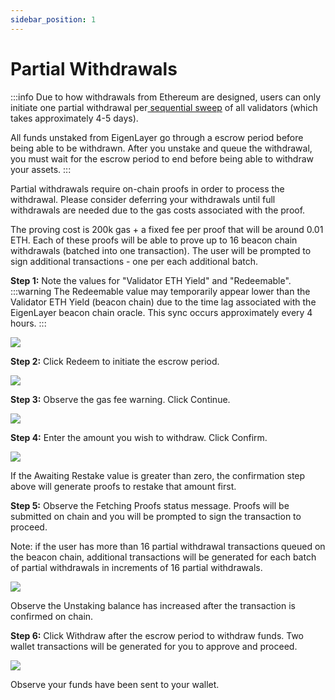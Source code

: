 ```yaml
---
sidebar_position: 1
---
```


# Partial Withdrawals

:::info
Due to how withdrawals from Ethereum are designed, users can only initiate one partial withdrawal per[ sequential sweep][ref1] of all validators (which takes approximately 4-5 days).

All funds unstaked from EigenLayer go through a escrow period before being able to be withdrawn. After you unstake and queue the withdrawal, you must wait for the escrow period to end before being able to withdraw your assets.
:::

Partial withdrawals require on-chain proofs in order to process the withdrawal. Please consider deferring your withdrawals until full withdrawals are needed due to the gas costs associated with the proof.

The proving cost is 200k gas + a fixed fee per proof that will be around 0.01 ETH. Each of these proofs will be able to prove up to 16 beacon chain withdrawals (batched into one transaction). The user will be prompted to sign additional transactions - one per each additional batch.

**Step 1:** Note the values for "Validator ETH Yield" and "Redeemable". 
:::warning
The Redeemable value may temporarily appear lower than the Validator ETH Yield (beacon chain) due to the time lag associated with the EigenLayer beacon chain oracle. This sync occurs approximately every 4 hours.
:::

![](/img/googleusercontentbackup/315HLw5gMxldCg7bdYEiAVkXkroCylpev1HAjVRwnixIoU9PTy1l-czPnDH3JBqN3oZwand47yxjTqTpdglHzGXRjXEztnnPW8_lQ0p8SvlE-R9sCP4qk7oJMc8hxMM8-koAMLy1DCaU4T0peaUyJZs.png)

**Step 2:** Click Redeem to initiate the escrow period.

![](/img/googleusercontentbackup/X2Ipqen9fpnIPp1dnn6g8hFBtpFZr_t7zoBHPHKZ5AvNrxH4Ai1HFqwjuM2YMvEWJgRfmanLYaeg7XwVT-WDtIEv6B9Q6XvgFuXSaTW2OEg20umVOpgSEQQKV2UgDfJH1S0NjuC7fEMGv298ABcvw_s.png)

**Step 3:** Observe the gas fee warning. Click Continue.

![](/img/googleusercontentbackup/eWXzCzR9Q-pbscHZm0na5rcFgpu9l5qPHYbbmPIR7z9hcoFVgpDWS0Aaqi4wUiG6FVRhdvROAalDFdZI6mTHhNalInIQr7JeJQNWG_FlYyxads4HkkuAmvMbFjDRCMm6xxWXig-S9xLkhYeJp_6s86s.png)

**Step 4:** Enter the amount you wish to withdraw. Click Confirm.

![](/img/googleusercontentbackup/c9QOI7vNtpvAq4uOIZ_KCrrWyQLO_BDHZIpbXrIyz0fiMj3fKtlYPJlGx6L3S_sbYbSRyUetRv88qFjzlwkj0d96HtDWK0Yn-vUsv4_zTCxv4bZb7DuOcc7JKPGXY8hwyESrikWbyof9XkpREiIAwDw.png)

If the Awaiting Restake value is greater than zero, the confirmation step above will generate proofs to restake that amount first.

**Step 5:** Observe the Fetching Proofs status message. Proofs will be submitted on chain and you will be prompted to sign the transaction to proceed.

Note: if the user has more than 16 partial withdrawal transactions queued on the beacon chain, additional transactions will be generated for each batch of partial withdrawals in increments of 16 partial withdrawals.

![](/img/googleusercontentbackup/B1j-V4dY-iqYsXdfkPZxDhqa5ibMVgOncHU3Ft6FJqvc9QAH7CEuvsmQtqu65rGDwX3P_MD_252UgK2Z0UEXsSmB1vhBraoFPB0k3I9jTyDhuUbZaXJiZNSdH646I-ocSFtzmIP5XAVUGReeYEEbF3I.png)

Observe the Unstaking balance has increased after the transaction is confirmed on chain.

**Step 6:** Click Withdraw after the escrow period to withdraw funds. Two wallet transactions will be generated for you to approve and proceed.

![](/img/googleusercontentbackup/yK-i-_zMD8KhpiiHVE_59bOwxBQuZEp0IlhfFCNqY7jYiNHwW9o4h3DF4R8Msu1kV4VboDo_WfhFHQC70ezd0QECKsqg4idohNll2vSiyk2s4Mjq0LL0ip_lRma0x708qzXuC97M5f12wlOT13kRiSk.png)

Observe your funds have been sent to your wallet.

[ref1]: https://ethereum.org/en/staking/withdrawals/#validator-sweeping